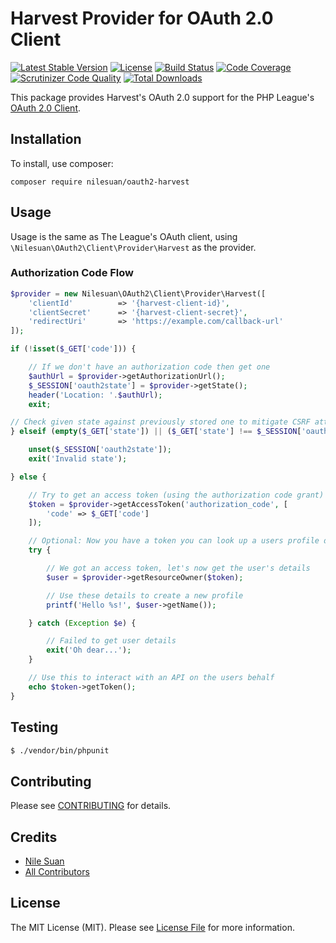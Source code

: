# Harvest Provider for OAuth 2.0 Client

[![Latest Stable Version](https://poser.pugx.org/nilesuan/oauth2-harvest/v/stable)](https://packagist.org/packages/nilesuan/oauth2-harvest)
[![License](https://poser.pugx.org/nilesuan/oauth2-harvest/license)](https://packagist.org/packages/nilesuan/oauth2-harvest)
[![Build Status](https://travis-ci.org/nilesuan/oauth2-harvest.svg?branch=master)](https://travis-ci.org/nilesuan/oauth2-harvest)
[![Code Coverage](https://scrutinizer-ci.com/g/nilesuan/oauth2-harvest/badges/coverage.png?b=master)](https://scrutinizer-ci.com/g/nilesuan/oauth2-harvest/?branch=master)
[![Scrutinizer Code Quality](https://scrutinizer-ci.com/g/nilesuan/oauth2-harvest/badges/quality-score.png?b=master)](https://scrutinizer-ci.com/g/nilesuan/oauth2-harvest/?branch=master)
[![Total Downloads](https://poser.pugx.org/nilesuan/oauth2-harvest/downloads)](https://packagist.org/packages/nilesuan/oauth2-harvest)

This package provides Harvest's OAuth 2.0 support for the PHP League's [OAuth 2.0 Client](https://github.com/thephpleague/oauth2-client).

## Installation

To install, use composer:

```
composer require nilesuan/oauth2-harvest
```

## Usage

Usage is the same as The League's OAuth client, using `\Nilesuan\OAuth2\Client\Provider\Harvest` as the provider.

### Authorization Code Flow

```php
$provider = new Nilesuan\OAuth2\Client\Provider\Harvest([
    'clientId'          => '{harvest-client-id}',
    'clientSecret'      => '{harvest-client-secret}',
    'redirectUri'       => 'https://example.com/callback-url'
]);

if (!isset($_GET['code'])) {

    // If we don't have an authorization code then get one
    $authUrl = $provider->getAuthorizationUrl();
    $_SESSION['oauth2state'] = $provider->getState();
    header('Location: '.$authUrl);
    exit;

// Check given state against previously stored one to mitigate CSRF attack
} elseif (empty($_GET['state']) || ($_GET['state'] !== $_SESSION['oauth2state'])) {

    unset($_SESSION['oauth2state']);
    exit('Invalid state');

} else {

    // Try to get an access token (using the authorization code grant)
    $token = $provider->getAccessToken('authorization_code', [
        'code' => $_GET['code']
    ]);

    // Optional: Now you have a token you can look up a users profile data
    try {

        // We got an access token, let's now get the user's details
        $user = $provider->getResourceOwner($token);

        // Use these details to create a new profile
        printf('Hello %s!', $user->getName());

    } catch (Exception $e) {

        // Failed to get user details
        exit('Oh dear...');
    }

    // Use this to interact with an API on the users behalf
    echo $token->getToken();
}
```

## Testing

``` bash
$ ./vendor/bin/phpunit
```

## Contributing

Please see [CONTRIBUTING](https://github.com/nilesuan/oauth2-harvest/blob/master/CONTRIBUTING.md) for details.


## Credits

- [Nile Suan](https://github.com/nilesuan)
- [All Contributors](https://github.com/nilesuan/oauth2-harvest/contributors)


## License

The MIT License (MIT). Please see [License File](https://github.com/nilesuan/oauth2-harvest/blob/master/LICENSE) for more information.

